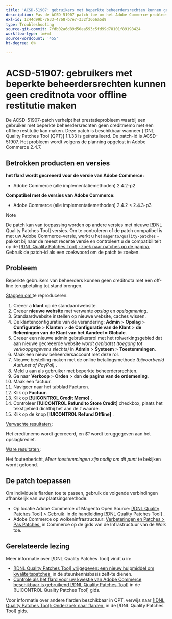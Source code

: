 ```yaml
---
title: 'ACSD-51907: gebruikers met beperkte beheerdersrechten kunnen geen creditnota voor offline restitutie maken'
description: Pas de ACSD-51907-patch toe om het Adobe Commerce-probleem op te lossen, waarbij de gebruiker met beperkte beheerdersrechten geen creditmemo met een offlinerestitutie kan maken.
exl-id: 1c44d99b-7633-4768-b7e7-332f3666a5d9
type: Troubleshooting
source-git-commit: 7fdb02a6d89d50ea593c5fd99d78101f89198424
workflow-type: tm+mt
source-wordcount: '455'
ht-degree: 0%

---
```


# ACSD-51907: gebruikers met beperkte beheerdersrechten kunnen geen creditnota voor offline restitutie maken

De ACSD-51907-patch verhelpt het prestatieprobleem waarbij een gebruiker met beperkte beheerdersrechten geen creditmemo met een offline restitutie kan maken. Deze patch is beschikbaar wanneer [!DNL Quality Patches Tool (QPT)] 1.1.33 is geïnstalleerd. De patch-id is ACSD-51907. Het probleem wordt volgens de planning opgelost in Adobe Commerce 2.4.7.

## Betrokken producten en versies

**het flard wordt gecreeerd voor de versie van Adobe Commerce:**

* Adobe Commerce (alle implementatiemethoden) 2.4.2-p2

**Compatibel met de versies van Adobe Commerce:**

* Adobe Commerce (alle implementatiemethoden) 2.4.2 &lt; 2.4.3-p3

>[!NOTE]
>
>De patch kan van toepassing worden op andere versies met nieuwe [!DNL Quality Patches Tool] versies. Om te controleren of de patch compatibel is met uw Adobe Commerce-versie, werkt u het `magento/quality-patches` -pakket bij naar de meest recente versie en controleert u de compatibiliteit op de [[!DNL Quality Patches Tool] : zoek naar patches op de pagina &#x200B;](https://experienceleague.adobe.com/tools/commerce-quality-patches/index.html?lang=nl-NL) . Gebruik de patch-id als een zoekwoord om de patch te zoeken.

## Probleem

Beperkte gebruikers van beheerders kunnen geen creditnota met een off-line terugbetaling tot stand brengen.

<u> Stappen om </u> te reproduceren:

1. Creeer a **klant** op de standaardwebsite.
1. Creeer **nieuwe website** met verwante *opslag* en *opslagmening*.
1. Standaardwebsite instellen op nieuwe website, caches wissen.
1. De klantenconfiguratie van de verandering: **Admin** > **Opslag** > **Configuratie** > **Klanten** > **de Configuratie van de Klant** > **de Rekeningen van de Klant van het Aandeel = Globale**.
1. Creeer een nieuwe admin gebruikersrol met het rolwerkingsgebied dat aan nieuwe gecreeerde website *wordt geplaatst (toegang tot verkoopgegevens slechts)* in **Admin** > **Systeem** > **Toestemmingen**.
1. Maak een nieuw beheerdersaccount met deze rol.
1. Nieuwe bestelling maken met de online betalingsmethode *(bijvoorbeeld Auth.net of PayPal)* .
1. Meld u aan als gebruiker met beperkte beheerdersrechten.
1. Ga naar **Verkoop** > **Orden** > dan **de pagina van de ordemening**.
1. Maak een factuur.
1. Navigeer naar het tabblad Facturen.
1. Klik op **Factuur**.
1. Klik op **[!UICONTROL Credit Memo]** .
1. Controleer **[!UICONTROL Refund to Store Credit]** checkbox, plaats het tekstgebied dichtbij het aan de *1* waarde.
1. Klik op de knop **[!UICONTROL Refund Offline]** .

<u> Verwachte resultaten </u>:

Het creditmemo wordt gecreeerd, en *$1* wordt teruggegeven aan het opslagkrediet.

<u> Ware resultaten </u>:

Het foutenbericht, *Meer toestemmingen zijn nodig om dit punt* te bekijken wordt getoond.

## De patch toepassen

Om individuele flarden toe te passen, gebruik de volgende verbindingen afhankelijk van uw plaatsingsmethode:

* Op locatie Adobe Commerce of Magento Open Source: [[!DNL Quality Patches Tool] > Gebruik &#x200B;](/help/tools/quality-patches-tool/usage.md) in de handleiding [!DNL Quality Patches Tool] .
* Adobe Commerce op wolkeninfrastructuur: [&#x200B; Verbeteringen en Patches > Pas Patches &#x200B;](https://experienceleague.adobe.com/docs/commerce-cloud-service/user-guide/develop/upgrade/apply-patches.html?lang=nl-NL) in Commerce op de gids van de Infrastructuur van de Wolk toe.

## Gerelateerde lezing

Meer informatie over [!DNL Quality Patches Tool] vindt u in:

* [[!DNL Quality Patches Tool]  vrijgegeven: een nieuw hulpmiddel om kwaliteitspatches &#x200B;](https://experienceleague.adobe.com/nl/docs/commerce-operations/tools/quality-patches-tool/quality-patches-tool-to-self-serve-quality-patches) in de steunkennisbasis zelf-te dienen.
* [&#x200B; Controle als het flard voor uw kwestie van Adobe Commerce beschikbaar is gebruikend  [!DNL Quality Patches Tool]](/help/tools/quality-patches-tool/patches-available-in-qpt/check-patch-for-magento-issue-with-magento-quality-patches.md) in de [!UICONTROL Quality Patches Tool] gids.


Voor informatie over andere flarden beschikbaar in QPT, verwijs naar [[!DNL Quality Patches Tool]: Onderzoek naar flarden &#x200B;](https://experienceleague.adobe.com/tools/commerce-quality-patches/index.html?lang=nl-NL) in de [!DNL Quality Patches Tool] gids.
